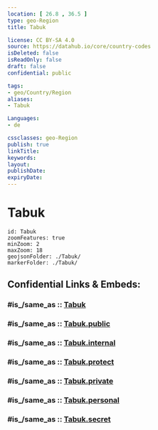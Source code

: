 ```yaml
---
location: [ 26.8 , 36.5 ] 
type: geo-Region
title: Tabuk

license: CC BY-SA 4.0
source: https://datahub.io/core/country-codes
isDeleted: false
isReadOnly: false
draft: false
confidential: public

tags:
- geo/Country/Region
aliases:
- Tabuk

Languages:
- de

cssclasses: geo-Region
publish: true
linkTitle: 
keywords: 
layout: 
publishDate: 
expiryDate: 
---
```


# Tabuk

```leaflet
id: Tabuk
zoomFeatures: true 
minZoom: 2 
maxZoom: 18
geojsonFolder: ./Tabuk/
markerFolder: ./Tabuk/
```


## Confidential Links & Embeds: 

### #is_/same_as :: [Tabuk](/_Standards/Earth/Continent/Asia/Asia~West/Saudi_Arabia/Regions~Saudi_Arabia/Tabuk.md) 

### #is_/same_as :: [Tabuk.public](/_public/Earth/Continent/Asia/Asia~West/Saudi_Arabia/Regions~Saudi_Arabia/Tabuk.public.md) 

### #is_/same_as :: [Tabuk.internal](/_internal/Earth/Continent/Asia/Asia~West/Saudi_Arabia/Regions~Saudi_Arabia/Tabuk.internal.md) 

### #is_/same_as :: [Tabuk.protect](/_protect/Earth/Continent/Asia/Asia~West/Saudi_Arabia/Regions~Saudi_Arabia/Tabuk.protect.md) 

### #is_/same_as :: [Tabuk.private](/_private/Earth/Continent/Asia/Asia~West/Saudi_Arabia/Regions~Saudi_Arabia/Tabuk.private.md) 

### #is_/same_as :: [Tabuk.personal](/_personal/Earth/Continent/Asia/Asia~West/Saudi_Arabia/Regions~Saudi_Arabia/Tabuk.personal.md) 

### #is_/same_as :: [Tabuk.secret](/_secret/Earth/Continent/Asia/Asia~West/Saudi_Arabia/Regions~Saudi_Arabia/Tabuk.secret.md)

